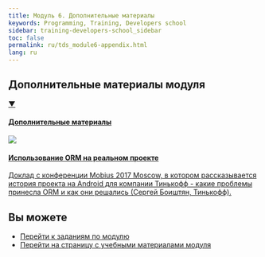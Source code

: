 ```yaml
---
title: Модуль 6. Дополнительные материалы
keywords: Programming, Training, Developers school
sidebar: training-developers-school_sidebar
toc: false
permalink: ru/tds_module6-appendix.html
lang: ru
---
```


## Дополнительные материалы модуля

<div class="panel-group">
    <div class="panel panel-default">
        <div class="panel-heading">
            <a class="pull-right spoiler-push" data-toggle="collapse" href="#collapse1">&#9660;</a>
            <h4 class="panel-title">
                <a data-toggle="collapse" href="#collapse1">
                Дополнительные материалы</a>
            </h4>
        </div>
        <div id="collapse1" class="panel-collapse collapse in">
            <div class="panel-body">
                <div class="row items">
                    <div class="col-sm-6 col-md-4 portfolio-item">
                        <a href="{{ 'https://www.youtube.com/watch?v=SywkY3TmBEQ' | relative_url }}" class="portfolio-link" target="_blank">
                            <div class="img-wrapper">
                                <img src="{{ "/images/pages/trainings/developers-school/module6/how-i-came-to-hate-orm.jpg" | relative_url}}" class="products-img">
                            </div>
                            <h4><span class="item-head">Использование ORM на реальном проекте</span></h4>
                            <p>Доклад с конференции Mobius 2017 Moscow, в котором рассказывается история проекта на Android для компании Тинькофф - какие проблемы принесла ORM и как они решались (Сергей Боиштян, Тинькофф).</p>
                        </a>
                    </div>                    
                </div>
            </div>
        </div>
    </div>
</div>

## Вы можете

- [Перейти к заданиям по модулю](tds_module2-tasks.html) <i class="fa fa-arrow-right" aria-hidden="true"></i>
- <i class="fa fa-arrow-left" aria-hidden="true"></i> [Перейти на страницу с учебными материалами модуля](tds_module2-learn.html)
